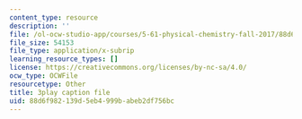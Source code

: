 ```yaml
---
content_type: resource
description: ''
file: /ol-ocw-studio-app/courses/5-61-physical-chemistry-fall-2017/88d6f982139d5eb4999babeb2df756bc_YKfoSx16mXk.vtt
file_size: 54153
file_type: application/x-subrip
learning_resource_types: []
license: https://creativecommons.org/licenses/by-nc-sa/4.0/
ocw_type: OCWFile
resourcetype: Other
title: 3play caption file
uid: 88d6f982-139d-5eb4-999b-abeb2df756bc
---
```

